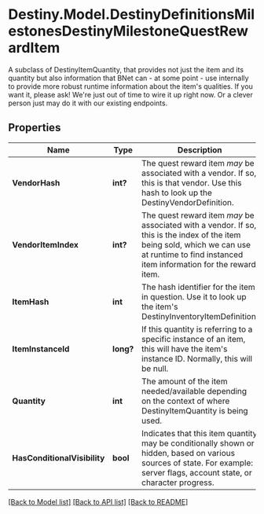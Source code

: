 # Destiny.Model.DestinyDefinitionsMilestonesDestinyMilestoneQuestRewardItem
A subclass of DestinyItemQuantity, that provides not just the item and its quantity but also information that BNet can - at some point - use internally to provide more robust runtime information about the item's qualities.  If you want it, please ask! We're just out of time to wire it up right now. Or a clever person just may do it with our existing endpoints.

## Properties

Name | Type | Description | Notes
------------ | ------------- | ------------- | -------------
**VendorHash** | **int?** | The quest reward item *may* be associated with a vendor. If so, this is that vendor. Use this hash to look up the DestinyVendorDefinition. | [optional] 
**VendorItemIndex** | **int?** | The quest reward item *may* be associated with a vendor. If so, this is the index of the item being sold, which we can use at runtime to find instanced item information for the reward item. | [optional] 
**ItemHash** | **int** | The hash identifier for the item in question. Use it to look up the item&#39;s DestinyInventoryItemDefinition. | [optional] 
**ItemInstanceId** | **long?** | If this quantity is referring to a specific instance of an item, this will have the item&#39;s instance ID. Normally, this will be null. | [optional] 
**Quantity** | **int** | The amount of the item needed/available depending on the context of where DestinyItemQuantity is being used. | [optional] 
**HasConditionalVisibility** | **bool** | Indicates that this item quantity may be conditionally shown or hidden, based on various sources of state. For example: server flags, account state, or character progress. | [optional] 

[[Back to Model list]](../README.md#documentation-for-models) [[Back to API list]](../README.md#documentation-for-api-endpoints) [[Back to README]](../README.md)


